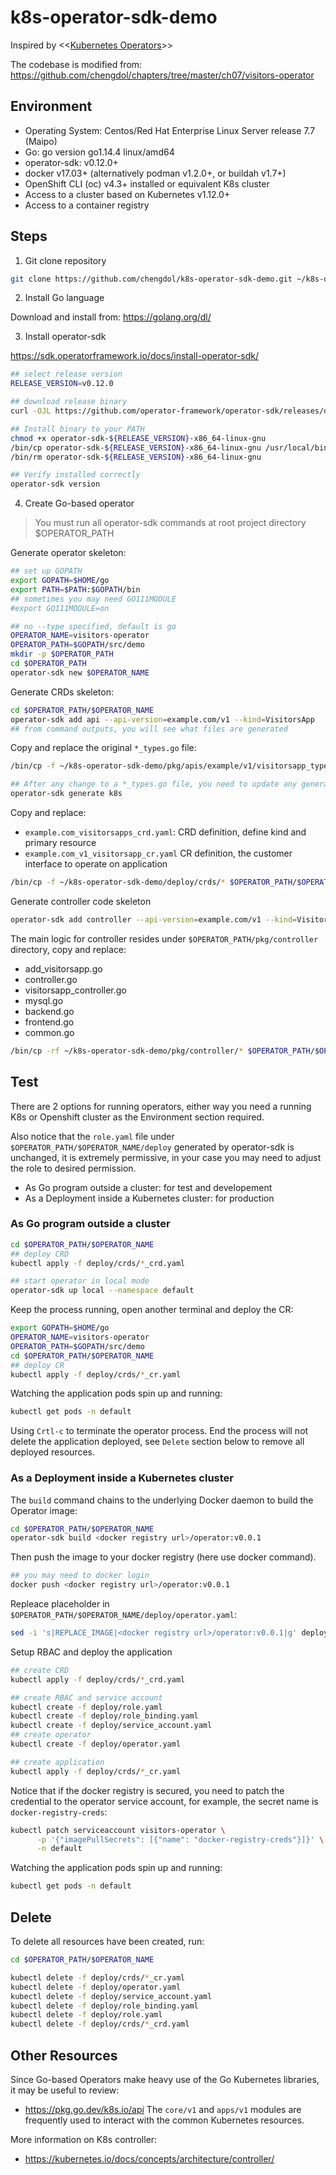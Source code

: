 # k8s-operator-sdk-demo

Inspired by <<[Kubernetes Operators](https://www.amazon.com/Kubernetes-Operators-Automating-Container-Orchestration/dp/1492048046/ref=sr_1_1?crid=100BTNK8YSUT8&dchild=1&keywords=kubernetes+operators&qid=1591893369&sprefix=kubernetes+oper%2Caps%2C206&sr=8-1)>>

The codebase is modified from: 
https://github.com/chengdol/chapters/tree/master/ch07/visitors-operator 

## Environment
- Operating System: Centos/Red Hat Enterprise Linux Server release 7.7 (Maipo)
- Go: go version go1.14.4 linux/amd64
- operator-sdk: v0.12.0+
- docker v17.03+ (alternatively podman v1.2.0+, or buildah v1.7+)
- OpenShift CLI (oc) v4.3+ installed or equivalent K8s cluster
- Access to a cluster based on Kubernetes v1.12.0+
- Access to a container registry

## Steps
1. Git clone repository
```bash
git clone https://github.com/chengdol/k8s-operator-sdk-demo.git ~/k8s-operator-sdk-demo
```

2. Install Go language

Download and install from: https://golang.org/dl/

3. Install operator-sdk

https://sdk.operatorframework.io/docs/install-operator-sdk/
```bash
## select release version
RELEASE_VERSION=v0.12.0

## download release binary
curl -OJL https://github.com/operator-framework/operator-sdk/releases/download/${RELEASE_VERSION}/operator-sdk-${RELEASE_VERSION}-x86_64-linux-gnu

## Install binary to your PATH 
chmod +x operator-sdk-${RELEASE_VERSION}-x86_64-linux-gnu
/bin/cp operator-sdk-${RELEASE_VERSION}-x86_64-linux-gnu /usr/local/bin/operator-sdk
/bin/rm operator-sdk-${RELEASE_VERSION}-x86_64-linux-gnu

## Verify installed correctly
operator-sdk version
```

4. Create Go-based operator

> You must run all operator-sdk commands at root project directory $OPERATOR_PATH

Generate operator skeleton:
```bash
## set up GOPATH
export GOPATH=$HOME/go
export PATH=$PATH:$GOPATH/bin
## sometimes you may need GO111MODULE
#export GO111MODULE=on

## no --type specified, default is go
OPERATOR_NAME=visitors-operator
OPERATOR_PATH=$GOPATH/src/demo
mkdir -p $OPERATOR_PATH
cd $OPERATOR_PATH
operator-sdk new $OPERATOR_NAME
```

Generate CRDs skeleton:
```bash
cd $OPERATOR_PATH/$OPERATOR_NAME
operator-sdk add api --api-version=example.com/v1 --kind=VisitorsApp
## from command outputs, you will see what files are generated
```

Copy and replace the original `*_types.go` file:
```bash
/bin/cp -f ~/k8s-operator-sdk-demo/pkg/apis/example/v1/visitorsapp_types.go $OPERATOR_PATH/$OPERATOR_NAME/pkg/apis/example/v1/visitorsapp_types.go

## After any change to a *_types.go file, you need to update any generated code
operator-sdk generate k8s
```

Copy and replace:

- `example.com_visitorsapps_crd.yaml`: CRD definition, define kind and primary resource
- `example.com_v1_visitorsapp_cr.yaml` CR definition, the customer interface to operate on application

```bash
/bin/cp -f ~/k8s-operator-sdk-demo/deploy/crds/* $OPERATOR_PATH/$OPERATOR_NAME/deploy/crds
```

Generate controller code skeleton
```bash
operator-sdk add controller --api-version=example.com/v1 --kind=VisitorsApp
```

The main logic for controller resides under `$OPERATOR_PATH/pkg/controller` directory, copy and replace:

- add_visitorsapp.go
- controller.go
- visitorsapp_controller.go
- mysql.go
- backend.go
- frontend.go
- common.go

```bash
/bin/cp -rf ~/k8s-operator-sdk-demo/pkg/controller/* $OPERATOR_PATH/$OPERATOR_NAME/pkg/controller
```

## Test
There are 2 options for running operators, either way you need a running K8s or Openshift cluster as the Environment section required.

Also notice that the `role.yaml` file under `$OPERATOR_PATH/$OPERATOR_NAME/deploy` generated by operator-sdk is unchanged, it is extremely permissive, in your case you may need to adjust the role to desired permission.

- As Go program outside a cluster: for test and developement
- As a Deployment inside a Kubernetes cluster: for production


### As Go program outside a cluster
```bash
cd $OPERATOR_PATH/$OPERATOR_NAME
## deploy CRD
kubectl apply -f deploy/crds/*_crd.yaml

## start operator in local mode
operator-sdk up local --namespace default
```

Keep the process running, open another terminal and deploy the CR:
```bash
export GOPATH=$HOME/go
OPERATOR_NAME=visitors-operator
OPERATOR_PATH=$GOPATH/src/demo
cd $OPERATOR_PATH/$OPERATOR_NAME
## deploy CR
kubectl apply -f deploy/crds/*_cr.yaml
```

Watching the application pods spin up and running:
```bash
kubectl get pods -n default
```
Using `Crtl-c` to terminate the operator process. End the process will not delete the application deployed, see `Delete` section below to remove all deployed resources.


### As a Deployment inside a Kubernetes cluster

The `build` command chains to the underlying Docker daemon to build the Operator image:
```bash
cd $OPERATOR_PATH/$OPERATOR_NAME
operator-sdk build <docker registry url>/operator:v0.0.1
```
Then push the image to your docker registry (here use docker command).
```bash
## you may need to docker login
docker push <docker registry url>/operator:v0.0.1
```

Repleace placeholder in `$OPERATOR_PATH/$OPERATOR_NAME/deploy/operator.yaml`:
```bash
sed -i 's|REPLACE_IMAGE|<docker registry url>/operator:v0.0.1|g' deploy/operator.yaml
```

Setup RBAC and deploy the application
```bash
## create CRD
kubectl apply -f deploy/crds/*_crd.yaml

## create RBAC and service account
kubectl create -f deploy/role.yaml
kubectl create -f deploy/role_binding.yaml
kubectl create -f deploy/service_account.yaml
## create operator
kubectl create -f deploy/operator.yaml

## create application
kubectl apply -f deploy/crds/*_cr.yaml
```
Notice that if the docker registry is secured, you need to patch the credential to the operator service account, for example, the secret name is `docker-registry-creds`:
```bash
kubectl patch serviceaccount visitors-operator \
      -p '{"imagePullSecrets": [{"name": "docker-registry-creds"}]}' \
      -n default
```

Watching the application pods spin up and running:
```bash
kubectl get pods -n default
```

## Delete
To delete all resources have been created, run:
```bash
cd $OPERATOR_PATH/$OPERATOR_NAME

kubectl delete -f deploy/crds/*_cr.yaml
kubectl delete -f deploy/operator.yaml
kubectl delete -f deploy/service_account.yaml
kubectl delete -f deploy/role_binding.yaml
kubectl delete -f deploy/role.yaml
kubectl delete -f deploy/crds/*_crd.yaml
```

## Other Resources
Since Go-based Operators make heavy use of the Go Kubernetes libraries, it may be useful to review:
- https://pkg.go.dev/k8s.io/api
The `core/v1` and `apps/v1` modules are frequently used to interact with the common Kubernetes resources.

More information on K8s controller:
- https://kubernetes.io/docs/concepts/architecture/controller/


